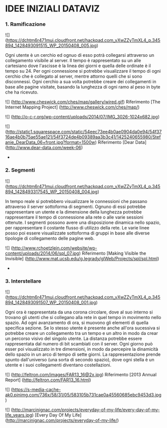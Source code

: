 # IDEE INIZIALI DATAVIZ

### 1. Ramificazione

![] (https://dchtm6r471mui.cloudfront.net/hackpad.com_vXwZZyTmXL4_p.345894_1428493091515_WP_20150408_005.jpg)

Ogni utente è un cerchio ed ognuo di esso potrà collegarsi attraverso un collegamento visibile al server. Il tempo è rappresentato su un alle cartesiano dove l'ascisse è la linea dei giorni e quella delle ordinate è il tempo su 24. Per ogni connessione si potrebbe visualizzare il tempo di ogni cerchio che è collegato al server, mentre attorno quelli che si sono disconnessi. Ogni cerchio a sua volta potrebbe creare dei collegamenti in base alle pagine visitate, basando la lunghezza di ogni ramo al peso in byte che ha ricevuto.

![] (http://www.cheswick.com/ches/map/gallery/wired.gif)
Riferimento [The Internet Mapping Project] (http://www.cheswick.com/ches/map/)

![] (http://o-c-r.org/wp-content/uploads/2014/07/IMG_3026-1024x682.jpg)

![] (http://static1.squarespace.com/static/54eec73ee4b0ae0904da0e94/54f3716ae4b0b75ae55ae121/54f3724de4b09389aa3b3c41/1425240655980/Stefanie_DearData_06+front.jpg?format=1500w)
Riferimento [Dear Data] (http://www.dear-data.com/week-06)


-



### 2. Segmenti

![] (https://dchtm6r471mui.cloudfront.net/hackpad.com_vXwZZyTmXL4_p.345894_1428493317545_WP_20150408_004.jpg)

In tempo reale si potrebbero visualizzare le connessioni che passano attraverso il server sottoforma di segmenti. 
Ognuno di essi potrebbe rappresentare un utente e la dimensione della lunghezza potrebbe rappresentare il tempo di connessione alla rete o alle varie sessioni ottenute. I segmenti possono avere una disposizione dinamica nello spazio, per rappresentare il costante flusso di utilizzo della rete. Le varie linee posso poi essere visualizzate sottoforma di gruppi in base alle diverse tipologie di collegamento delle pagine web.

![] (http://www.rchoetzlein.com/website/wp-content/uploads/2014/06/spl_07.jpg)
Riferimento [Making Visible the Invisible] (http://www.mat.ucsb.edu/g.legrady/glWeb/Projects/spl/spl.html)




-

### 3. Interstellare

![] (https://dchtm6r471mui.cloudfront.net/hackpad.com_vXwZZyTmXL4_p.345894_1428493091507_WP_20150408_001.jpg)

Ogni ora è rappresentata da una corona circolare, dove al suo interno si trovano gli utenti che si collegano alla rete in quel tempo in movimento nello spazio. Ad ogni avanzamento di ora, si muovono gli elementi di quella specifica sezione. Se lo stesso utente è presente anche all'ora sucessiva si potrebbe creare un collegamento tra un tempo e un altro in modo da crear un percorso visivo del singolo utente. La distanza potrebbe essere rappresentata dal numero di bit scambiati con il server. Ogni giorno può esser poi visualizzato in tre dimensioni, in modo da percepire la dinamicità dello spazio in un arco di tempo di sette giorni.
La rappresentazione prende spunto dall'universo (una sorta di secondo spazio), dove ogni stella è un utente e i suoi collegamenti diventano costellazioni.

![] (http://feltron.com/images/FAR13_16@2x.jpg)
Riferimento [2013 Annual Report] (http://feltron.com/FAR13_16.html)

![] (https://s-media-cache-ak0.pinimg.com/736x/58/31/05/583105b731cae0a45560685ebc9453d3.jpg)

![] (http://marcinignac.com/projects/everyday-of-my-life/every-day-of-my-life_years.jpg)
[Every Day Of My Life] (http://marcinignac.com/projects/everyday-of-my-life/)
